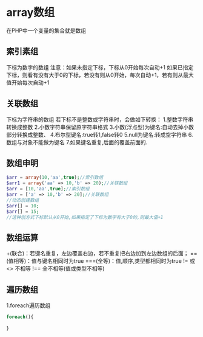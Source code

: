 # array数组
在PHP中一个变量的集合就是数组
## 索引素组
下标为数字的数组
注意：如果未指定下标，下标从0开始每次自动+1
如果已指定下标，则看有没有大于0的下标，若没有则从0开始，每次自动+1，若有则从最大值开始每次自动+1
## 关联数组
下标为字符串的数组
若下标不是整数或字符串时，会做如下转换：
1.整数字符串转换成整数
2.小数字符串保留原字符串格式
3.小数(浮点型)为键名:自动去掉小数部分转换成整数、
4.布尔型键名:true转1,false转0
5.null为键名:转成空字符串
6.数组与对象不能做为键名
7.如果键名重复,后面的覆盖前面的.
## 数组申明
```php
$arr = array(10,'aa',true);//索引数组
$arr1 = array('aa' => 10,'b' => 20);//关联数组
$arr = [10,'aa',true];//索引数组
$arr = ['a' => 10,'b' => 20];//关联数组
//动态创建数组
$arr[] = 10;
$arr[] = 15;
//这种创方式下标默认从0开始,如果指定了下标为数字有大于0的,则最大值+1
```
## 数组运算
+(联合)：若键名重复，左边覆盖右边，若不重复把右边加到左边数组的后面；
==(值相等)：值与键名相同时为true
===(全等)：值,顺序,类型都相同时为true
!= 或 <> 不相等
!== 全不相等(值或类型不相等)
## 遍历数组
1.foreach遍历数组
```php
foreach(){
    
}
```
